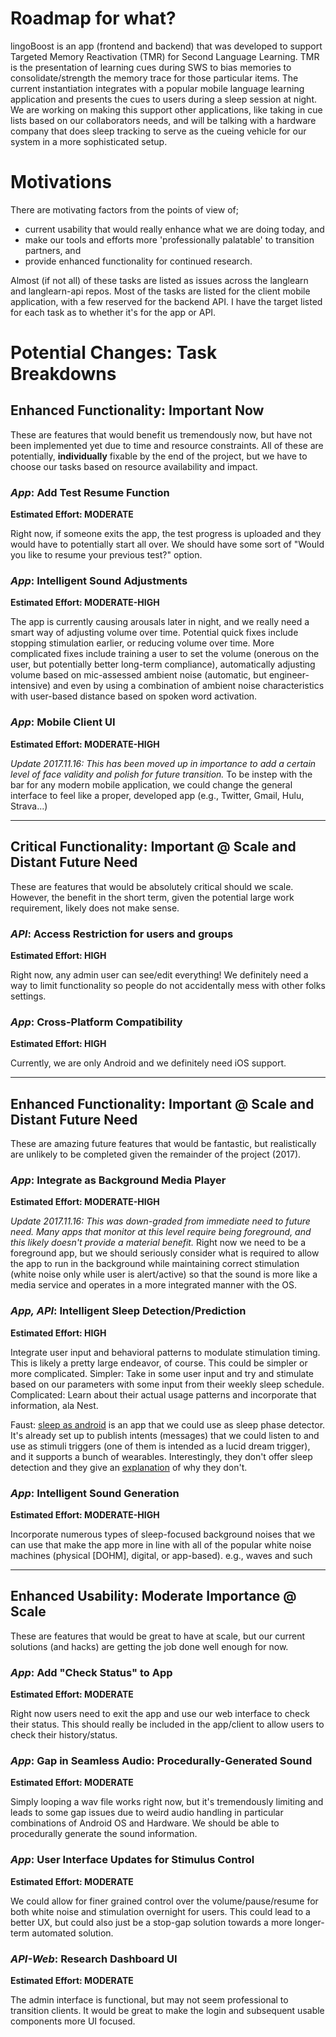 # Roadmap for what?
lingoBoost is an app (frontend and backend) that was developed to support Targeted Memory Reactivation (TMR) for Second Language Learning. TMR is the presentation of learning cues during SWS to bias memories to consolidate/strength the memory trace for those particular items.  The current instantiation integrates with a popular mobile language learning application and presents the cues to users during a sleep session at night.  We are working on making this support other applications, like taking in cue lists based on our collaborators needs, and will be talking with a hardware company that does sleep tracking to serve as the cueing vehicle for our system in a more sophisticated setup.

# Motivations
There are motivating factors from the points of view of;
+ current usability that would really enhance what we are doing today, and 
+ make our tools and efforts more 'professionally palatable' to transition partners, and
+ provide enhanced functionality for continued research.

Almost (if not all) of these tasks are listed as issues across the langlearn and langlearn-api repos. Most of the tasks are listed for the client mobile application, with a few reserved for the backend API.  I have the target listed for each task as to whether it's for the app or API. 

# Potential Changes: Task Breakdowns
## Enhanced Functionality: Important Now
These are features that would benefit us tremendously now, but have not been implemented yet due to time and resource constraints. All of these are potentially, **individually** fixable by the end of the project, but we have to choose our tasks based on resource availability and impact.

### *App*: Add Test Resume Function
**Estimated Effort: MODERATE**

Right now, if someone exits the app, the test progress is uploaded and they would have to potentially start all over. We should have some sort of "Would you like to resume your previous test?" option.

### *App*: Intelligent Sound Adjustments
**Estimated Effort: MODERATE-HIGH**

The app is currently causing arousals later in night, and we really need a smart way of adjusting volume over time. Potential quick fixes include stopping stimulation earlier, or reducing volume over time. More complicated fixes include training a user to set the volume (onerous on the user, but potentially better long-term compliance), automatically adjusting volume based on mic-assessed ambient noise (automatic, but engineer-intensive) and even by using a combination of ambient noise characteristics with user-based distance based on spoken word activation.

### *App*: Mobile Client UI
**Estimated Effort: MODERATE-HIGH**

*Update 2017.11.16: This has been moved up in importance to add a certain level of face validity and polish for future transition.* To be instep with the bar for any modern mobile application, we could change the general interface to feel like a proper, developed app (e.g., Twitter, Gmail, Hulu, Strava...)

***

## Critical Functionality: Important @ Scale and Distant Future Need
These are features that would be absolutely critical should we scale. However, the benefit in the short term, given the potential large work requirement, likely does not make sense.

### *API*: Access Restriction for users and groups
**Estimated Effort: HIGH**

Right now, any admin user can see/edit everything! We definitely need a way to limit functionality so people do not accidentally mess with other folks settings.

### *App*: Cross-Platform Compatibility
**Estimated Effort: HIGH**

Currently, we are only Android and we definitely need iOS support.

***

## Enhanced Functionality: Important @ Scale and Distant Future Need
These are amazing future features that would be fantastic, but realistically are unlikely to be completed given the remainder of the project (2017).

### *App*: Integrate as Background Media Player
**Estimated Effort: MODERATE-HIGH**

*Update 2017.11.16: This was down-graded from immediate need to future need. Many apps that monitor at this level require being foreground, and this likely doesn't provide a material benefit.*
Right now we need to be a foreground app, but we should seriously consider what is required to allow the app to run in the background while maintaining correct stimulation (white noise only while user is alert/active) so that the sound is more like a media service and operates in a more integrated manner with the OS.

### *App, API*: Intelligent Sleep Detection/Prediction
**Estimated Effort: HIGH**

Integrate user input and behavioral patterns to modulate stimulation timing.
This is likely a pretty large endeavor, of course. This could be simpler or more complicated.
Simpler: Take in some user input and try and stimulate based on our parameters with some input from their weekly sleep schedule.
Complicated: Learn about their actual usage patterns and incorporate that information, ala Nest.

Faust: [sleep as android](https://sleep.urbandroid.org/) is an app that we could use as sleep phase detector.  It's already set up to publish intents (messages) that we could listen to and use as stimuli triggers (one of them is intended as a lucid dream trigger), and it supports a bunch of wearables.  Interestingly, they don't offer sleep detection and they give an [explanation](https://sleep.urbandroid.org/automatic-fall-asleep-detection/) of why they don't.

### *App*: Intelligent Sound Generation 
**Estimated Effort: MODERATE-HIGH**

Incorporate numerous types of sleep-focused background noises that we can use that make the app more in line with all of the popular white noise machines (physical [DOHM], digital, or app-based). e.g., waves and such

***

## Enhanced Usability: Moderate Importance @ Scale
These are features that would be great to have at scale, but our current solutions (and hacks) are getting the job done well enough for now.

### *App*: Add "Check Status" to App
**Estimated Effort: MODERATE**

Right now users need to exit the app and use our web interface to check their status. This should really be included in the app/client to allow users to check their history/status.

### *App*: Gap in Seamless Audio: Procedurally-Generated Sound
**Estimated Effort: MODERATE**

Simply looping a wav file works right now, but it's tremendously limiting and leads to some gap issues due to weird audio handling in particular combinations of Android OS and Hardware. We should be able to procedurally generate the sound information.

### *App*: User Interface Updates for Stimulus Control
**Estimated Effort: MODERATE**

We could allow for finer grained control over the volume/pause/resume for both white noise and stimulation overnight for users. This could lead to a better UX, but could also just be a stop-gap solution towards a more longer-term automated solution.

### *API-Web*: Research Dashboard UI
**Estimated Effort: MODERATE**

The admin interface is functional, but may not seem professional to transition clients. It would be great to make the login and subsequent usable components more UI focused.
